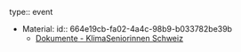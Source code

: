 type:: event

- Material:
  id:: 664e19cb-fa02-4a4c-98b9-b033782be39b
	- [Dokumente - KlimaSeniorinnen Schweiz](https://www.klimaseniorinnen.ch/dokumente/ "Dokumente - KlimaSeniorinnen Schweiz")